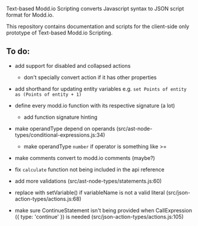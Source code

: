 Text-based Modd.io Scripting converts Javascript syntax to JSON script format for Modd.io.

This repository contains documentation and scripts for the client-side only prototype of Text-based Modd.io Scripting.

To do:
---
- add support for disabled and collapsed actions
  - don't specially convert action if it has other properties

- add shorthand for updating entity variables e.g. `set Points of entity as (Points of entity + 1)`

- define every modd.io function with its respective signature (a lot)
  - add function signature hinting

- make operandType depend on operands (src/ast-node-types/conditional-expressions.js:34)
  - make operandType `number` if operator is something like >=

- make comments convert to modd.io comments (maybe?)

- fix `calculate` function not being included in the api reference

- add more validations (src/ast-node-types/statements.js:60)
- replace with setVariable() if variableName is not a valid literal (src/json-action-types/actions.js:68)
- make sure ContinueStatement isn't being provided when CallExpression ({ type: 'continue' }) is needed (src/json-action-types/actions.js:105)